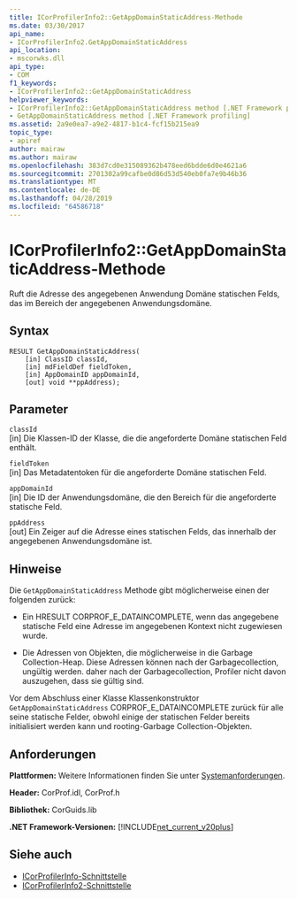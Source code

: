 ```yaml
---
title: ICorProfilerInfo2::GetAppDomainStaticAddress-Methode
ms.date: 03/30/2017
api_name:
- ICorProfilerInfo2.GetAppDomainStaticAddress
api_location:
- mscorwks.dll
api_type:
- COM
f1_keywords:
- ICorProfilerInfo2::GetAppDomainStaticAddress
helpviewer_keywords:
- ICorProfilerInfo2::GetAppDomainStaticAddress method [.NET Framework profiling]
- GetAppDomainStaticAddress method [.NET Framework profiling]
ms.assetid: 2a9e0ea7-a9e2-4817-b1c4-fcf15b215ea9
topic_type:
- apiref
author: mairaw
ms.author: mairaw
ms.openlocfilehash: 383d7cd0e315089362b478eed6bdde6d0e4621a6
ms.sourcegitcommit: 2701302a99cafbe0d86d53d540eb0fa7e9b46b36
ms.translationtype: MT
ms.contentlocale: de-DE
ms.lasthandoff: 04/28/2019
ms.locfileid: "64586718"
---
```

# <a name="icorprofilerinfo2getappdomainstaticaddress-method"></a>ICorProfilerInfo2::GetAppDomainStaticAddress-Methode
Ruft die Adresse des angegebenen Anwendung Domäne statischen Felds, das im Bereich der angegebenen Anwendungsdomäne.  
  
## <a name="syntax"></a>Syntax  
  
```  
RESULT GetAppDomainStaticAddress(  
    [in] ClassID classId,  
    [in] mdFieldDef fieldToken,  
    [in] AppDomainID appDomainId,  
    [out] void **ppAddress);  
```  
  
## <a name="parameters"></a>Parameter  
 `classId`  
 [in] Die Klassen-ID der Klasse, die die angeforderte Domäne statischen Feld enthält.  
  
 `fieldToken`  
 [in] Das Metadatentoken für die angeforderte Domäne statischen Feld.  
  
 `appDomainId`  
 [in] Die ID der Anwendungsdomäne, die den Bereich für die angeforderte statische Feld.  
  
 `ppAddress`  
 [out] Ein Zeiger auf die Adresse eines statischen Felds, das innerhalb der angegebenen Anwendungsdomäne ist.  
  
## <a name="remarks"></a>Hinweise  
 Die `GetAppDomainStaticAddress` Methode gibt möglicherweise einen der folgenden zurück:  
  
- Ein HRESULT CORPROF_E_DATAINCOMPLETE, wenn das angegebene statische Feld eine Adresse im angegebenen Kontext nicht zugewiesen wurde.  
  
- Die Adressen von Objekten, die möglicherweise in die Garbage Collection-Heap. Diese Adressen können nach der Garbagecollection, ungültig werden. daher nach der Garbagecollection, Profiler nicht davon auszugehen, dass sie gültig sind.  
  
 Vor dem Abschluss einer Klasse Klassenkonstruktor `GetAppDomainStaticAddress` CORPROF_E_DATAINCOMPLETE zurück für alle seine statische Felder, obwohl einige der statischen Felder bereits initialisiert werden kann und rooting-Garbage Collection-Objekten.  
  
## <a name="requirements"></a>Anforderungen  
 **Plattformen:** Weitere Informationen finden Sie unter [Systemanforderungen](../../../../docs/framework/get-started/system-requirements.md).  
  
 **Header:** CorProf.idl, CorProf.h  
  
 **Bibliothek:** CorGuids.lib  
  
 **.NET Framework-Versionen:** [!INCLUDE[net_current_v20plus](../../../../includes/net-current-v20plus-md.md)]  
  
## <a name="see-also"></a>Siehe auch

- [ICorProfilerInfo-Schnittstelle](../../../../docs/framework/unmanaged-api/profiling/icorprofilerinfo-interface.md)
- [ICorProfilerInfo2-Schnittstelle](../../../../docs/framework/unmanaged-api/profiling/icorprofilerinfo2-interface.md)
